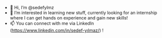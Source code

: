 - 👋 Hi, I’m @sedefylmz
- 👀 I’m interested in learning new stuff, currently looking for an internship where I can get hands on experience and gain new skills!
- 📫 You can connect with me via LinkedIn (https://www.linkedin.com/in/sedef-yılmaz/) !


<!---
sedefylmz/sedefylmz is a ✨ special ✨ repository because its `README.md` (this file) appears on your GitHub profile.
You can click the Preview link to take a look at your changes.
--->
